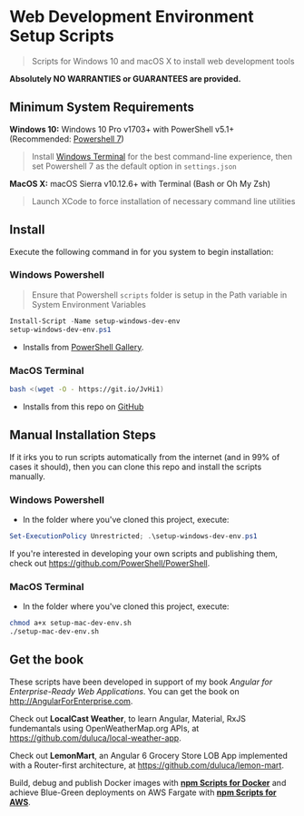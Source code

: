 # Web Development Environment Setup Scripts
> Scripts for Windows 10 and macOS X to install web development tools

__Absolutely NO WARRANTIES or GUARANTEES are provided.__

## Minimum System Requirements
__Windows 10:__ Windows 10 Pro v1703+ with PowerShell v5.1+ (Recommended: [Powershell 7](https://github.com/PowerShell/PowerShell/releases))

> Install [Windows Terminal](https://www.microsoft.com/en-us/p/windows-terminal/9n0dx20hk701) for the best command-line experience, then set Powershell 7 as the default option in `settings.json`

__MacOS X:__ macOS Sierra v10.12.6+ with Terminal (Bash or Oh My Zsh)

> Launch XCode to force installation of necessary command line utilities

## Install

Execute the following command in for you system to begin installation:

### Windows Powershell
> Ensure that Powershell `scripts` folder is setup in the Path variable in System Environment Variables
```powershell
Install-Script -Name setup-windows-dev-env
setup-windows-dev-env.ps1
```
* Installs from [PowerShell Gallery](https://www.powershellgallery.com/packages/setup-windows-dev-env).

### MacOS Terminal
```bash
bash <(wget -O - https://git.io/JvHi1)
```
* Installs from this repo on [GitHub](https://git.io/JvHi1)

## Manual Installation Steps
If it irks you to run scripts automatically from the internet (and in 99% of cases it should), then you can clone this repo and install the scripts manually.

### Windows Powershell
- In the folder where you've cloned this project, execute:
```powershell
Set-ExecutionPolicy Unrestricted; .\setup-windows-dev-env.ps1
```

If you're interested in developing your own scripts and publishing them, check out https://github.com/PowerShell/PowerShell. 

### MacOS Terminal
- In the folder where you've cloned this project, execute:
```bash
chmod a+x setup-mac-dev-env.sh
./setup-mac-dev-env.sh
```
## Get the book
These scripts have been developed in support of my book _Angular for Enterprise-Ready Web Applications_. You can get the book on http://AngularForEnterprise.com.

Check out **LocalCast Weather**, to learn Angular, Material, RxJS fundemantals using OpenWeatherMap.org APIs, at https://github.com/duluca/local-weather-app.

Check out **LemonMart**, an Angular 6 Grocery Store LOB App implemented with a Router-first architecture, at https://github.com/duluca/lemon-mart.

Build, debug and publish Docker images with [**npm Scripts for Docker**](bit.ly/npmScriptsForDocker) and achieve Blue-Green deployments on AWS Fargate with [**npm Scripts for AWS**](bit.ly/npmScriptsForAWS).
